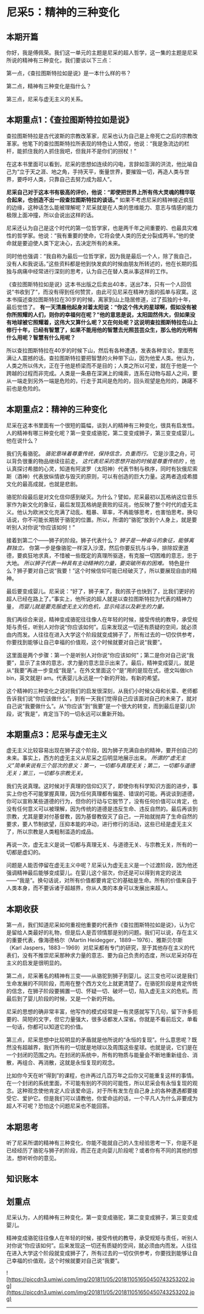 # 尼采5：精神的三种变化

## 本期开篇

你好，我是傅佩荣。我们这一单元的主题是尼采的超人哲学，这一集的主题是尼采所说的精神有三种变化，我们要谈以下三点：

第一点，《查拉图斯特拉如是说》是一本什么样的书？

第二点，精神有三种变化是指什么？

第三点，尼采与虚无主义的关系。

## 本期重点1：《查拉图斯特拉如是说》

查拉图斯特拉是古代波斯的宗教改革家，尼采也认为自己是上帝死亡之后的宗教改革家。他笔下的查拉图斯特拉所表现的特色让人赞叹，他说：“我是急流边的栏杆，能抓住我的人抓住我吧，但我并不是你们的拐杖！”

在这本书里面可以看到，尼采的思想如连续的闪电，言辞如澎湃的洪流，他比喻自己为“立于天之涯、地之角，手持天平，衡量世界，要摧毁一切，再造人类与世界，要呼吁人类，只靠自己去努力成为超人”。

 **尼采自己对于这本书有极高的评价，他说：“即使把世界上所有伟大灵魂的精华联合起来，也创造不出一段查拉图斯特拉的谈话。”** 如果不考虑尼采的精神接近疯狂的边缘，这种话怎么能被理解呢？尼采就是在人类的思维能力、意志与情感的能力极限上面冲撞，所以会说出这样的话。

尼采还认为自己是这个时代的第一位哲学家，也是两千年之间重要的、也最具灾难性的哲学家。他说：“我有重要的使命，它将会使人类的历史分裂成两半。”他的使命就是要迫使人类下定决心，去决定所有的未来。

同时他也强调：“我自称为最后一位哲学家，因为我是最后一个人，除了我自己，没有人和我说话。”这些资料都是他到快发疯的时候由朋友所转述的，他在长期的孤独与病痛中经常进行深刻的思考，认为自己在替人类从事这样的工作。

《查拉图斯特拉如是说》这本书出版之后卖出40本，送出7本，只有一个人回信说“书收到了”，而没有得到任何赞赏，由此可见尼采在精神方面的孤单与寂寞。这本书描述查拉图斯特拉在30岁的时候，离家到山上隐居修道，过了孤独的十年，最后觉悟了。 **有一天清晨他起身对着太阳说：“你这个伟大的星球啊，假如没有被你所照耀的人们，则你的幸福何在呢？”他的意思是说，太阳固然伟大，但如果没有地球被它照耀着，这伟大又算什么呢？又在何处呢？这说明查拉图斯特拉在山上修行十年，已经有智慧了，如果不能用他的智慧去光照芸芸众生，那么他的光明有什么用呢？智慧有什么用呢？**

所以查拉图斯特拉在40岁的时候下山，然后有各种遭遇，发表各种言论，里面充满让人震撼的话。查拉图斯特拉要把智慧的火种带下山，因为他爱人类。他认为，人类之所以伟大，正在于他是桥梁而不是目的；人类之所以可爱，就在于他是一个跨越的过程而非完成。人类是一条悬在深渊上的绳索，连系在动物与超人之间，要从一端走到另外一端是危险的，行走于其间是危险的，回头观望是危险的，踌躇不前也是危险的。

## 本期重点2：精神的三种变化

尼采在这本书里面有一个很短的篇幅，谈到人的精神有三种变化，很具有启发性。人的精神有哪三种变化呢？第一变变成骆驼，第二变变成狮子，第三变变成婴儿。他在说什么？

我们先看骆驼。 *骆驼意味着尊重传统，保持信念，负重而行。* 它是沙漠之舟，可以背负很重的物品继续往前走， *这代表尼采的思想开始的时候是尊重传统的* ，他认真探讨希腊的心灵，知道有阿波罗（太阳神）代表节制与秩序，同时有狄俄尼索斯（酒神）代表放纵情欲与毁灭的原则，可以有创造的巨大力量。这两者造成希腊文化的最高成就，也就是悲剧。

骆驼阶段最后是对文化信仰感到破灭。为什么？譬如，尼采最初以瓦格纳这位音乐家作为新文化的象征，最后发现瓦格纳是衰败的征兆，他反映了整个时代的虚无主义。他认为欧洲文化充满了动乱、粗暴、草率，不再能够思考，也害怕思考。换句话说，你不可能长期居于骆驼的位置。所以，所谓的“骆驼”放到个人身上，就是要听别人对你说“你应该如何！”

接着到第二个——狮子的阶段。狮子代表什么？ *狮子是一种奋斗的象征，能够离群独立。* 你第一步是像骆驼一样深入沙漠，然后你要反抗与斗争，排除奴隶道德，要疯狂地求真，不惜被一些既定的真理所驱逐，有克服一切困难的意志，忠于大地。 *所以狮子代表一种具有主动精神的力量，要突破所有的困难。* 特色是什么？狮子要对自己说“我要！”这个时候信仰可能已经破灭了，所以要展现自由的精神。

最后要变成婴儿。尼采说：“好了，狮子来了，我的孩子也快到了，比我们更好的超人已经在路上了。”事实上，他所说的超人就是以查拉图斯特拉为代表的精神力量， *而婴儿就是要克服虚无主义的危机，显示纯洁以及新生的力量。*

我们再综合来说，精神变成骆驼往往像人在年轻的时候，接受传统的教导，承受规矩与责任，听别人对你说“你应该如何”。后来发现这一切还有质疑的空间，就必须由内而发。人往往在进入大学这个阶段就变成狮子了，所有过去的一切仅供参考，你要找到能够让自己幸福的价值观，这个时候就要对自己说“我要”。

这里面是两个步骤：第一个是听别人对你说“你应该如何”；第二是你对自己说“我要”，显示了主体的意志，求力量的意志显示出来了。最后，精神变成婴儿，就是从“我要”再进一步变成“我是”。在外文里面这个“是”用的是现在式，德文叫做Ich bin，英文就是I am。代表婴儿永远是一个新的开始，有新的希望。

这个精神的三种变化之说对我们的启发很深刻，从我们小时候父母和长辈、老师都告诉我们说“你应该做什么”，到有一天我们觉得自己应该面对自己的未来了，就对自己说“我要做什么”。从“你应该”到“我要”是一个很大的转变，而到最后是婴儿阶段，说“我是”，肯定当下的一切永远可以重新开始。

## 本期重点3：尼采与虚无主义

虚无主义比较容易出现在狮子这个阶段，因为狮子充满自由的精神，要开创自己的未来。事实上，西方的虚无主义从尼采之后明显地展示出来。 *所谓的“虚无主义”简单来说有三个层次的意义：第一，一切都与真理无关；第二，一切都与道德无关；第三，一切都与宗教无关。*

我们先说真理。这时候对于真理的信仰幻灭了，即使你有科学知识方面的进步，事实上你也不可能掌握真理，因为任何真理都有偏差、错误的可能。再说谈到道德，你可以宣称某些道德的行为，但你的行动与它脱节了，没有任何价值可以肯定，也没有任何意义可以被理解，因为传统的道德是违反生命、违反自然的。最后再谈到宗教，尤其是要对付基督教，因为基督教毁灭了自己，一开始就抛弃了生命自然的要求，要人节制欲望，压抑本能的冲动，进行修行的活动，这些已经是虚无主义了，所以宗教是人类粗制滥造的成品。

再说一次，虚无主义是说一切都与真理无关、与道德无关、与宗教无关，所有的一切都是虚幻的。

问题是人能否停留在虚无主义中呢？尼采认为虚无主义是一个过渡阶段，因为他还强调精神最后能够变成婴儿。在婴儿这个层次，你还是可以得到肯定的说法——“我是”。换句话说，对所有价值都要肯定它的基础是生命。所有的价值来自于人类本身，而不要诉诸于超越界，你从人类的本身可以发展出来超人。

## 本期收获

第一点，我们知道尼采如何重视他重要的代表作《查拉图斯特拉如是说》，认为它是留给人类最好的礼物，但是后人是否领情那是别的问题。我们可以说，存在主义的重要代表，像海德格尔（Martin Heidegger，1889－1976）、雅斯贝尔斯（Karl Jaspers，1883－1969）对尼采都有专门的研究，至于其他存在主义的代表们，没有不推崇尼采那种求力量的意志、要为自己负责的态度，所以尼采对存在主义的启发是很明显的。

第二点，尼采著名的精神有三变——从骆驼到狮子到婴儿。这三变也可以说是我们生命发展的不同阶段，而用在整个西方文化上就更清楚了。在骆驼阶段是肯定传统的信念，在狮子阶段要搁置一切、怀疑一切、破坏一切，陷入虚无主义的危机。而最后到了婴儿阶段的时候，又是一个新的开始。

尼采的思想的确非常丰富，他写作的模式经常是一有灵感就写下几句，留下许多扼要的、简短的文字，但它力量强大，很多话都发人深省。你就是不看前后文，单看一句话，你都可以知道它的价值。

第三点，尼采思想中比较明显的矛盾就是他所说的“永恒的复现”。什么意思呢？既然没有超越界，我们所有的一切就是地球以及周围这些星球。也就是说，它们是在一个封闭的范围之内。在封闭的系统中，所有的物质与能量会不断地重新组合、消散，再组合、再消散，这就是永恒复现的观念。

比如你今天在听“得到”的课程，也许再过几百万年之后你又可能重复这样的事情。在一个封闭的系统里面，不可能有别的不同的可能性，所以尼采会有永恒复现的观念。这种观念使他肯定人应该爱命运，对于所有发生在自己身上的各种遭遇都要接受它、爱护它。但是我们可以请教他，你爱命运的话，一个平凡人为什么非要成为超人不可呢？恐怕这个问题尼采也不能回答。

## 本期思考

听了尼采所谓的精神有三种变化，你能不能就自己的人生经验思考一下，你是不是已经经历了骆驼与狮子的阶段，而正在走向婴儿阶段呢？或者你有不同的其他的想法，想听听你的意见。

## 知识账本

## 划重点

尼采认为，人的精神有三种变化，第一变变成骆驼，第二变变成狮子，第三变变成婴儿。

精神变成骆驼往往像人在年轻的时候，接受传统的教导，承受规矩与责任，听别人对你说“你应该如何”。后来发现这一切还有质疑的空间，就必须由内而发。人往往在进入大学这个阶段就变成狮子了，所有过去的一切仅供参考，你要找到能够让自己幸福的价值观，这个时候就要对自己说“我要”。

![https://piccdn3.umiwi.com/img/201811/05/201811051650450743253202.jpg](https://piccdn3.umiwi.com/img/201811/05/201811051650450743253202.jpg)

---
